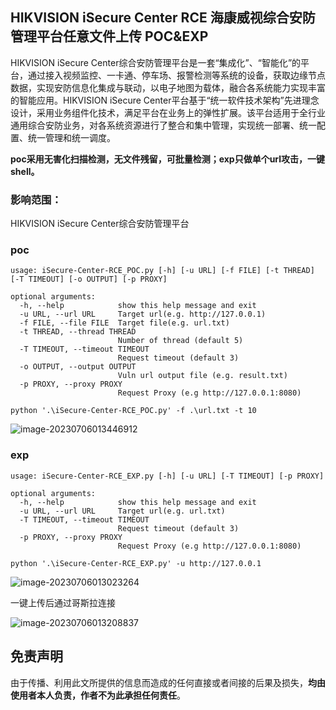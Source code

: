 ## HIKVISION iSecure Center RCE 海康威视综合安防管理平台任意文件上传 POC&EXP

HIKVISION iSecure Center综合安防管理平台是一套“集成化”、“智能化”的平台，通过接入视频监控、一卡通、停车场、报警检测等系统的设备，获取边缘节点数据，实现安防信息化集成与联动，以电子地图为载体，融合各系统能力实现丰富的智能应用。HIKVISION iSecure Center平台基于“统一软件技术架构”先进理念设计，采用业务组件化技术，满足平台在业务上的弹性扩展。该平台适用于全行业通用综合安防业务，对各系统资源进行了整合和集中管理，实现统一部署、统一配置、统一管理和统一调度。

**poc采用无害化扫描检测，无文件残留，可批量检测；exp只做单个url攻击，一键shell。**

### 影响范围：

HIKVISION iSecure Center综合安防管理平台 

### poc

```
usage: iSecure-Center-RCE_POC.py [-h] [-u URL] [-f FILE] [-t THREAD] [-T TIMEOUT] [-o OUTPUT] [-p PROXY]

optional arguments:
  -h, --help            show this help message and exit
  -u URL, --url URL     Target url(e.g. http://127.0.0.1)
  -f FILE, --file FILE  Target file(e.g. url.txt)
  -t THREAD, --thread THREAD
                        Number of thread (default 5)
  -T TIMEOUT, --timeout TIMEOUT
                        Request timeout (default 3)
  -o OUTPUT, --output OUTPUT
                        Vuln url output file (e.g. result.txt)
  -p PROXY, --proxy PROXY
                        Request Proxy (e.g http://127.0.0.1:8080)
```

```
python '.\iSecure-Center-RCE_POC.py' -f .\url.txt -t 10
```

![image-20230706013446912](https://github.com/Sweelg/HIKVISION_iSecure_Center-RCE/raw/main/img/image-20230706013446912.png)



### exp

```
usage: iSecure-Center-RCE_EXP.py [-h] [-u URL] [-T TIMEOUT] [-p PROXY]

optional arguments:
  -h, --help            show this help message and exit
  -u URL, --url URL     Target url(e.g. url.txt)
  -T TIMEOUT, --timeout TIMEOUT
                        Request timeout (default 3)
  -p PROXY, --proxy PROXY
                        Request Proxy (e.g http://127.0.0.1:8080)
```

```
python '.\iSecure-Center-RCE_EXP.py' -u http://127.0.0.1
```

![image-20230706013023264](https://github.com/Sweelg/HIKVISION_iSecure_Center-RCE/raw/main/img/image-20230706013023264.png)

一键上传后通过哥斯拉连接

![image-20230706013208837](https://github.com/Sweelg/HIKVISION_iSecure_Center-RCE/raw/main/img/image-20230706013208837.png)



## 免责声明

由于传播、利用此文所提供的信息而造成的任何直接或者间接的后果及损失，**均由使用者本人负责，作者不为此承担任何责任**。
